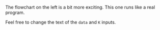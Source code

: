 The flowchart on the left is a bit more exciting. This one runs like a real program. 

Feel free to change the text of the `data` and `K` inputs. 